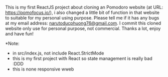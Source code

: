 This is my first ReactJS project about cloning an Pomodoro website (at URL: https://pomofocus.io/), i also changed a little bit of function in that website to suitable for my personal using purpose.
Please tell me if it has any bugs at my email address: narutoducphuong76@gmail.com.
I commit this cloned website only use for personal purpose, not commercial.
Thanks a lot, enjoy and have fun!

\*Note:

- in src/index.js, not include React.StrictMode
- this is my first project with React so state management is really bad :DDD
- this is none responsive wweb
